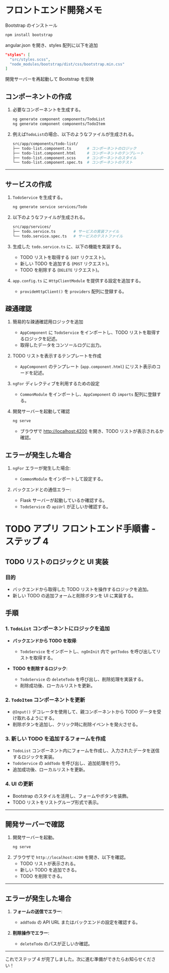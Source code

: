 # フロントエンド開発メモ

Bootstrap のインストール

```bash
npm install bootstrap
```

angular.json を開き、styles 配列に以下を追加

```json
"styles": [
  "src/styles.scss",
  "node_modules/bootstrap/dist/css/bootstrap.min.css"
]
```

開発サーバーを再起動して Bootstrap を反映

## コンポーネントの作成

1. 必要なコンポーネントを生成する。

   ```bash
   ng generate component components/TodoList
   ng generate component components/TodoItem
   ```

2. 例えば`TodoList`の場合、以下のようなファイルが生成される。

   ```bash
   src/app/components/todo-list/
   ├── todo-list.component.ts       # コンポーネントのロジック
   ├── todo-list.component.html     # コンポーネントのテンプレート
   ├── todo-list.component.scss     # コンポーネントのスタイル
   └── todo-list.component.spec.ts  # コンポーネントのテスト
   ```

---

## サービスの作成

1. `TodoService` を生成する。

   ```bash
   ng generate service services/Todo
   ```

2. 以下のようなファイルが生成される。

   ```bash
   src/app/services/
   ├── todo.service.ts        # サービスの実装ファイル
   └── todo.service.spec.ts   # サービスのテストファイル
   ```

3. 生成した `todo.service.ts` に、以下の機能を実装する。
   - TODO リストを取得する (`GET` リクエスト)。
   - 新しい TODO を追加する (`POST` リクエスト)。
   - TODO を削除する (`DELETE` リクエスト)。

4. `app.config.ts` に `HttpClientModule` を提供する設定を追加する。
   - `provideHttpClient()` を `providers` 配列に登録する。

## 疎通確認

1. 簡易的な疎通確認用ロジックを追加
   - `AppComponent` に `TodoService` をインポートし、TODO リストを取得するロジックを記述。
   - 取得したデータをコンソールログに出力。

2. TODO リストを表示するテンプレートを作成
   - `AppComponent` のテンプレート (`app.component.html`) にリスト表示のコードを記述。

3. `ngFor` ディレクティブを利用するための設定
   - `CommonModule` をインポートし、`AppComponent` の `imports` 配列に登録する。

4. 開発サーバーを起動して確認

   ```bash
   ng serve
   ```

   - ブラウザで <http://localhost:4200> を開き、TODO リストが表示されるか確認。

## エラーが発生した場合

1. `ngFor` エラーが発生した場合:
   - `CommonModule` をインポートして設定する。

2. バックエンドとの通信エラー:
   - Flask サーバーが起動しているか確認する。
   - `TodoService` の `apiUrl` が正しいか確認する。


# TODO アプリ フロントエンド手順書 - ステップ 4

## TODO リストのロジックと UI 実装

### 目的
- バックエンドから取得した TODO リストを操作するロジックを追加。
- 新しい TODO の追加フォームと削除ボタンを UI に実装する。

## 手順

### 1. `TodoList` コンポーネントにロジックを追加
- **バックエンドから TODO を取得**:
  - `TodoService` をインポートし、`ngOnInit` 内で `getTodos` を呼び出してリストを取得する。

- **TODO を削除するロジック**:
  - `TodoService` の `deleteTodo` を呼び出し、削除処理を実装する。
  - 削除成功後、ローカルリストを更新。

### 2. `TodoItem` コンポーネントを更新
- `@Input()` デコレータを使用して、親コンポーネントから TODO データを受け取れるようにする。
- 削除ボタンを追加し、クリック時に削除イベントを発火させる。

### 3. 新しい TODO を追加するフォームを作成
- `TodoList` コンポーネント内にフォームを作成し、入力されたデータを送信するロジックを実装。
- `TodoService` の `addTodo` を呼び出し、追加処理を行う。
- 追加成功後、ローカルリストを更新。

### 4. UI の更新
- Bootstrap のスタイルを活用し、フォームやボタンを装飾。
- TODO リストをリストグループ形式で表示。

---

## 開発サーバーで確認

1. 開発サーバーを起動。
   ```bash
   ng serve
   ```
2. ブラウザで `http://localhost:4200` を開き、以下を確認。
   - TODO リストが表示される。
   - 新しい TODO を追加できる。
   - TODO を削除できる。

---

## エラーが発生した場合

1. **フォームの送信でエラー**:
   - `addTodo` の API URL またはバックエンドの設定を確認する。

2. **削除操作でエラー**:
   - `deleteTodo` のパスが正しいか確認。

---

これでステップ 4 が完了しました。次に進む準備ができたらお知らせください！
